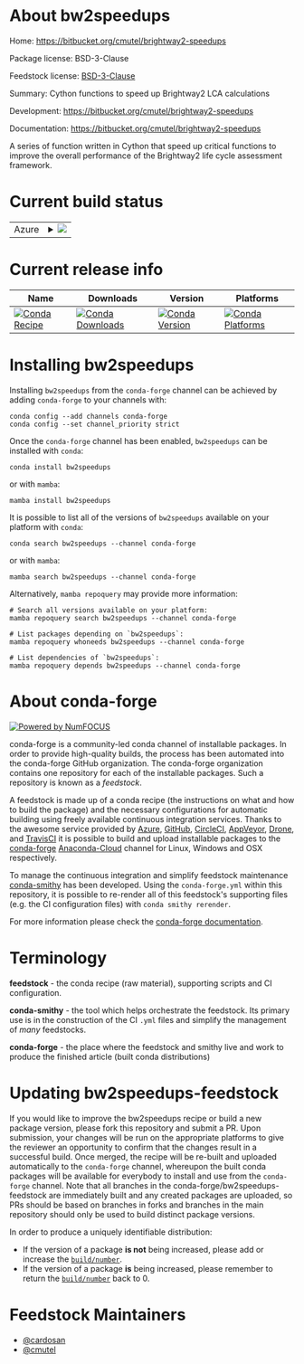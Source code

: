 About bw2speedups
=================

Home: https://bitbucket.org/cmutel/brightway2-speedups

Package license: BSD-3-Clause

Feedstock license: [BSD-3-Clause](https://github.com/conda-forge/bw2speedups-feedstock/blob/main/LICENSE.txt)

Summary: Cython functions to speed up Brightway2 LCA calculations

Development: https://bitbucket.org/cmutel/brightway2-speedups

Documentation: https://bitbucket.org/cmutel/brightway2-speedups

A series of function written in Cython that speed up critical functions to improve the overall performance of the Brightway2 life cycle assessment framework.

Current build status
====================


<table>
    
  <tr>
    <td>Azure</td>
    <td>
      <details>
        <summary>
          <a href="https://dev.azure.com/conda-forge/feedstock-builds/_build/latest?definitionId=3770&branchName=main">
            <img src="https://dev.azure.com/conda-forge/feedstock-builds/_apis/build/status/bw2speedups-feedstock?branchName=main">
          </a>
        </summary>
        <table>
          <thead><tr><th>Variant</th><th>Status</th></tr></thead>
          <tbody><tr>
              <td>linux_64_numpy1.20python3.8.____cpython</td>
              <td>
                <a href="https://dev.azure.com/conda-forge/feedstock-builds/_build/latest?definitionId=3770&branchName=main">
                  <img src="https://dev.azure.com/conda-forge/feedstock-builds/_apis/build/status/bw2speedups-feedstock?branchName=main&jobName=linux&configuration=linux%20linux_64_numpy1.20python3.8.____cpython" alt="variant">
                </a>
              </td>
            </tr><tr>
              <td>linux_64_numpy1.20python3.9.____cpython</td>
              <td>
                <a href="https://dev.azure.com/conda-forge/feedstock-builds/_build/latest?definitionId=3770&branchName=main">
                  <img src="https://dev.azure.com/conda-forge/feedstock-builds/_apis/build/status/bw2speedups-feedstock?branchName=main&jobName=linux&configuration=linux%20linux_64_numpy1.20python3.9.____cpython" alt="variant">
                </a>
              </td>
            </tr><tr>
              <td>linux_64_numpy1.21python3.10.____cpython</td>
              <td>
                <a href="https://dev.azure.com/conda-forge/feedstock-builds/_build/latest?definitionId=3770&branchName=main">
                  <img src="https://dev.azure.com/conda-forge/feedstock-builds/_apis/build/status/bw2speedups-feedstock?branchName=main&jobName=linux&configuration=linux%20linux_64_numpy1.21python3.10.____cpython" alt="variant">
                </a>
              </td>
            </tr><tr>
              <td>linux_64_numpy1.23python3.11.____cpython</td>
              <td>
                <a href="https://dev.azure.com/conda-forge/feedstock-builds/_build/latest?definitionId=3770&branchName=main">
                  <img src="https://dev.azure.com/conda-forge/feedstock-builds/_apis/build/status/bw2speedups-feedstock?branchName=main&jobName=linux&configuration=linux%20linux_64_numpy1.23python3.11.____cpython" alt="variant">
                </a>
              </td>
            </tr><tr>
              <td>osx_64_numpy1.20python3.8.____cpython</td>
              <td>
                <a href="https://dev.azure.com/conda-forge/feedstock-builds/_build/latest?definitionId=3770&branchName=main">
                  <img src="https://dev.azure.com/conda-forge/feedstock-builds/_apis/build/status/bw2speedups-feedstock?branchName=main&jobName=osx&configuration=osx%20osx_64_numpy1.20python3.8.____cpython" alt="variant">
                </a>
              </td>
            </tr><tr>
              <td>osx_64_numpy1.20python3.9.____cpython</td>
              <td>
                <a href="https://dev.azure.com/conda-forge/feedstock-builds/_build/latest?definitionId=3770&branchName=main">
                  <img src="https://dev.azure.com/conda-forge/feedstock-builds/_apis/build/status/bw2speedups-feedstock?branchName=main&jobName=osx&configuration=osx%20osx_64_numpy1.20python3.9.____cpython" alt="variant">
                </a>
              </td>
            </tr><tr>
              <td>osx_64_numpy1.21python3.10.____cpython</td>
              <td>
                <a href="https://dev.azure.com/conda-forge/feedstock-builds/_build/latest?definitionId=3770&branchName=main">
                  <img src="https://dev.azure.com/conda-forge/feedstock-builds/_apis/build/status/bw2speedups-feedstock?branchName=main&jobName=osx&configuration=osx%20osx_64_numpy1.21python3.10.____cpython" alt="variant">
                </a>
              </td>
            </tr><tr>
              <td>osx_64_numpy1.23python3.11.____cpython</td>
              <td>
                <a href="https://dev.azure.com/conda-forge/feedstock-builds/_build/latest?definitionId=3770&branchName=main">
                  <img src="https://dev.azure.com/conda-forge/feedstock-builds/_apis/build/status/bw2speedups-feedstock?branchName=main&jobName=osx&configuration=osx%20osx_64_numpy1.23python3.11.____cpython" alt="variant">
                </a>
              </td>
            </tr><tr>
              <td>win_64_numpy1.20python3.8.____cpython</td>
              <td>
                <a href="https://dev.azure.com/conda-forge/feedstock-builds/_build/latest?definitionId=3770&branchName=main">
                  <img src="https://dev.azure.com/conda-forge/feedstock-builds/_apis/build/status/bw2speedups-feedstock?branchName=main&jobName=win&configuration=win%20win_64_numpy1.20python3.8.____cpython" alt="variant">
                </a>
              </td>
            </tr><tr>
              <td>win_64_numpy1.20python3.9.____cpython</td>
              <td>
                <a href="https://dev.azure.com/conda-forge/feedstock-builds/_build/latest?definitionId=3770&branchName=main">
                  <img src="https://dev.azure.com/conda-forge/feedstock-builds/_apis/build/status/bw2speedups-feedstock?branchName=main&jobName=win&configuration=win%20win_64_numpy1.20python3.9.____cpython" alt="variant">
                </a>
              </td>
            </tr><tr>
              <td>win_64_numpy1.21python3.10.____cpython</td>
              <td>
                <a href="https://dev.azure.com/conda-forge/feedstock-builds/_build/latest?definitionId=3770&branchName=main">
                  <img src="https://dev.azure.com/conda-forge/feedstock-builds/_apis/build/status/bw2speedups-feedstock?branchName=main&jobName=win&configuration=win%20win_64_numpy1.21python3.10.____cpython" alt="variant">
                </a>
              </td>
            </tr><tr>
              <td>win_64_numpy1.23python3.11.____cpython</td>
              <td>
                <a href="https://dev.azure.com/conda-forge/feedstock-builds/_build/latest?definitionId=3770&branchName=main">
                  <img src="https://dev.azure.com/conda-forge/feedstock-builds/_apis/build/status/bw2speedups-feedstock?branchName=main&jobName=win&configuration=win%20win_64_numpy1.23python3.11.____cpython" alt="variant">
                </a>
              </td>
            </tr>
          </tbody>
        </table>
      </details>
    </td>
  </tr>
</table>

Current release info
====================

| Name | Downloads | Version | Platforms |
| --- | --- | --- | --- |
| [![Conda Recipe](https://img.shields.io/badge/recipe-bw2speedups-green.svg)](https://anaconda.org/conda-forge/bw2speedups) | [![Conda Downloads](https://img.shields.io/conda/dn/conda-forge/bw2speedups.svg)](https://anaconda.org/conda-forge/bw2speedups) | [![Conda Version](https://img.shields.io/conda/vn/conda-forge/bw2speedups.svg)](https://anaconda.org/conda-forge/bw2speedups) | [![Conda Platforms](https://img.shields.io/conda/pn/conda-forge/bw2speedups.svg)](https://anaconda.org/conda-forge/bw2speedups) |

Installing bw2speedups
======================

Installing `bw2speedups` from the `conda-forge` channel can be achieved by adding `conda-forge` to your channels with:

```
conda config --add channels conda-forge
conda config --set channel_priority strict
```

Once the `conda-forge` channel has been enabled, `bw2speedups` can be installed with `conda`:

```
conda install bw2speedups
```

or with `mamba`:

```
mamba install bw2speedups
```

It is possible to list all of the versions of `bw2speedups` available on your platform with `conda`:

```
conda search bw2speedups --channel conda-forge
```

or with `mamba`:

```
mamba search bw2speedups --channel conda-forge
```

Alternatively, `mamba repoquery` may provide more information:

```
# Search all versions available on your platform:
mamba repoquery search bw2speedups --channel conda-forge

# List packages depending on `bw2speedups`:
mamba repoquery whoneeds bw2speedups --channel conda-forge

# List dependencies of `bw2speedups`:
mamba repoquery depends bw2speedups --channel conda-forge
```


About conda-forge
=================

[![Powered by
NumFOCUS](https://img.shields.io/badge/powered%20by-NumFOCUS-orange.svg?style=flat&colorA=E1523D&colorB=007D8A)](https://numfocus.org)

conda-forge is a community-led conda channel of installable packages.
In order to provide high-quality builds, the process has been automated into the
conda-forge GitHub organization. The conda-forge organization contains one repository
for each of the installable packages. Such a repository is known as a *feedstock*.

A feedstock is made up of a conda recipe (the instructions on what and how to build
the package) and the necessary configurations for automatic building using freely
available continuous integration services. Thanks to the awesome service provided by
[Azure](https://azure.microsoft.com/en-us/services/devops/), [GitHub](https://github.com/),
[CircleCI](https://circleci.com/), [AppVeyor](https://www.appveyor.com/),
[Drone](https://cloud.drone.io/welcome), and [TravisCI](https://travis-ci.com/)
it is possible to build and upload installable packages to the
[conda-forge](https://anaconda.org/conda-forge) [Anaconda-Cloud](https://anaconda.org/)
channel for Linux, Windows and OSX respectively.

To manage the continuous integration and simplify feedstock maintenance
[conda-smithy](https://github.com/conda-forge/conda-smithy) has been developed.
Using the ``conda-forge.yml`` within this repository, it is possible to re-render all of
this feedstock's supporting files (e.g. the CI configuration files) with ``conda smithy rerender``.

For more information please check the [conda-forge documentation](https://conda-forge.org/docs/).

Terminology
===========

**feedstock** - the conda recipe (raw material), supporting scripts and CI configuration.

**conda-smithy** - the tool which helps orchestrate the feedstock.
                   Its primary use is in the construction of the CI ``.yml`` files
                   and simplify the management of *many* feedstocks.

**conda-forge** - the place where the feedstock and smithy live and work to
                  produce the finished article (built conda distributions)


Updating bw2speedups-feedstock
==============================

If you would like to improve the bw2speedups recipe or build a new
package version, please fork this repository and submit a PR. Upon submission,
your changes will be run on the appropriate platforms to give the reviewer an
opportunity to confirm that the changes result in a successful build. Once
merged, the recipe will be re-built and uploaded automatically to the
`conda-forge` channel, whereupon the built conda packages will be available for
everybody to install and use from the `conda-forge` channel.
Note that all branches in the conda-forge/bw2speedups-feedstock are
immediately built and any created packages are uploaded, so PRs should be based
on branches in forks and branches in the main repository should only be used to
build distinct package versions.

In order to produce a uniquely identifiable distribution:
 * If the version of a package **is not** being increased, please add or increase
   the [``build/number``](https://docs.conda.io/projects/conda-build/en/latest/resources/define-metadata.html#build-number-and-string).
 * If the version of a package **is** being increased, please remember to return
   the [``build/number``](https://docs.conda.io/projects/conda-build/en/latest/resources/define-metadata.html#build-number-and-string)
   back to 0.

Feedstock Maintainers
=====================

* [@cardosan](https://github.com/cardosan/)
* [@cmutel](https://github.com/cmutel/)

